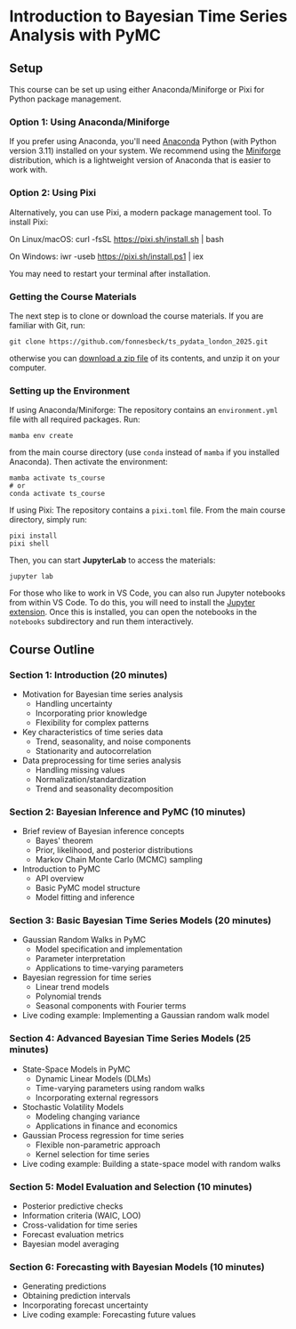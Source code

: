# Introduction to Bayesian Time Series Analysis with PyMC

## Setup

This course can be set up using either Anaconda/Miniforge or Pixi for Python package management.

### Option 1: Using Anaconda/Miniforge

If you prefer using Anaconda, you'll need [Anaconda](https://www.anaconda.com/products/individual#download-section) Python (with Python version 3.11) installed on your system. We recommend using the [Miniforge](https://github.com/conda-forge/miniforge#download) distribution, which is a lightweight version of Anaconda that is easier to work with.

### Option 2: Using Pixi 

Alternatively, you can use Pixi, a modern package management tool. To install Pixi:

On Linux/macOS:
    curl -fsSL https://pixi.sh/install.sh | bash

On Windows:
    iwr -useb https://pixi.sh/install.ps1 | iex

You may need to restart your terminal after installation.

### Getting the Course Materials

The next step is to clone or download the course materials. If you are familiar with Git, run:

    git clone https://github.com/fonnesbeck/ts_pydata_london_2025.git

otherwise you can [download a zip file](https://github.com/fonnesbeck/ts_pydata_london_2025/archive/main.zip) of its contents, and unzip it on your computer.

### Setting up the Environment

If using Anaconda/Miniforge:
The repository contains an `environment.yml` file with all required packages. Run:

    mamba env create

from the main course directory (use `conda` instead of `mamba` if you installed Anaconda). Then activate the environment:

    mamba activate ts_course
    # or
    conda activate ts_course

If using Pixi:
The repository contains a `pixi.toml` file. From the main course directory, simply run:

    pixi install
    pixi shell

Then, you can start **JupyterLab** to access the materials:

    jupyter lab

For those who like to work in VS Code, you can also run Jupyter notebooks from within VS Code. To do this, you will need to install the [Jupyter extension](https://marketplace.visualstudio.com/items?itemName=ms-toolsai.jupyter). Once this is installed, you can open the notebooks in the `notebooks` subdirectory and run them interactively.

## Course Outline

### Section 1: Introduction (20 minutes)
- Motivation for Bayesian time series analysis
  - Handling uncertainty
  - Incorporating prior knowledge 
  - Flexibility for complex patterns
- Key characteristics of time series data
  - Trend, seasonality, and noise components
  - Stationarity and autocorrelation
- Data preprocessing for time series analysis
  - Handling missing values
  - Normalization/standardization
  - Trend and seasonality decomposition

### Section 2: Bayesian Inference and PyMC (10 minutes)
- Brief review of Bayesian inference concepts
  - Bayes' theorem
  - Prior, likelihood, and posterior distributions
  - Markov Chain Monte Carlo (MCMC) sampling
- Introduction to PyMC
  - API overview
  - Basic PyMC model structure
  - Model fitting and inference

### Section 3: Basic Bayesian Time Series Models (20 minutes)
- Gaussian Random Walks in PyMC
  - Model specification and implementation
  - Parameter interpretation
  - Applications to time-varying parameters
- Bayesian regression for time series
  - Linear trend models
  - Polynomial trends
  - Seasonal components with Fourier terms
- Live coding example: Implementing a Gaussian random walk model

### Section 4: Advanced Bayesian Time Series Models (25 minutes)
- State-Space Models in PyMC
  - Dynamic Linear Models (DLMs)
  - Time-varying parameters using random walks
  - Incorporating external regressors
- Stochastic Volatility Models
  - Modeling changing variance
  - Applications in finance and economics
- Gaussian Process regression for time series
  - Flexible non-parametric approach
  - Kernel selection for time series
- Live coding example: Building a state-space model with random walks

### Section 5: Model Evaluation and Selection (10 minutes)
- Posterior predictive checks
- Information criteria (WAIC, LOO)
- Cross-validation for time series
- Forecast evaluation metrics
- Bayesian model averaging

### Section 6: Forecasting with Bayesian Models (10 minutes)
- Generating predictions
- Obtaining prediction intervals
- Incorporating forecast uncertainty
- Live coding example: Forecasting future values

